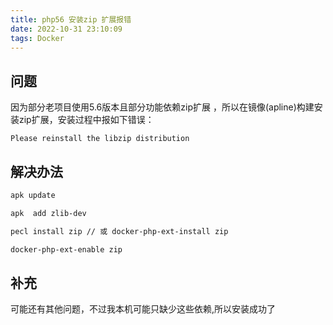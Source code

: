 ```yaml
---
title: php56 安装zip 扩展报错
date: 2022-10-31 23:10:09
tags: Docker
---
```


## 问题

因为部分老项目使用5.6版本且部分功能依赖zip扩展 ，所以在镜像(apline)构建安装zip扩展，安装过程中报如下错误：

```
Please reinstall the libzip distribution

```



## 解决办法

```sh
apk update 

apk  add zlib-dev

pecl install zip // 或 docker-php-ext-install zip

docker-php-ext-enable zip
```

## 补充
可能还有其他问题，不过我本机可能只缺少这些依赖,所以安装成功了
